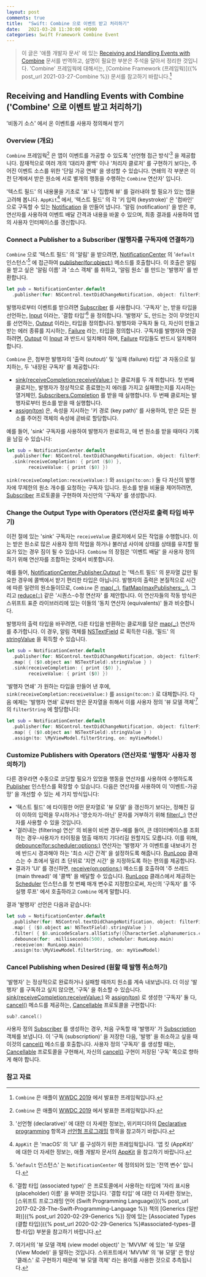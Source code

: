 ```yaml
---
layout: post
comments: true
title:  "Swift: Combine 으로 이벤트 받고 처리하기"
date:   2021-03-28 11:30:00 +0900
categories: Swift Framework Combine Event
---
```


> 이 글은 '애플 개발자 문서' 에 있는 [Receiving and Handling Events with Combine](https://docs.swift.org/swift-book/) 문서를 번역하고, 설명이 필요한 부분은 주석을 달아서 정리한 것입니다. 'Combine' 프레임웍에 대해서는, [Combine Framework (프레임웍)]({% post_url 2021-03-27-Combine %}) 문서를 참고하기 바랍니다.[^combine]

## Receiving and Handling Events with Combine ('Combine' 으로 이벤트 받고 처리하기)

'비동기 소스' 에서 온 이벤트를 사용자 정의해서 받기

### Overview (개요)

`Combine` 프레임웍[^combine] 은 앱이 이벤트를 가공할 수 있도록 '선언형 접근 방식'[^declarative] 을 제공합니다. 잠재적으로 여러 개의 '대리자 콜백' 이나 '처리자 클로저' 를 구현하기 보다는, 주어진 이벤트 소스를 위한 '단일 가공 연쇄' 을 생성할 수 있습니다. 연쇄의 각 부분은 이전 단계에서 받은 원소에 서로 별개의 행동을 수행하는 `Combine` 연산자' 입니다.

'텍스트 필드' 의 내용물을 기초로 '표' 나 '집합체 뷰' 를 걸러내야 할 필요가 있는 앱을 고려해 봅니다. `AppKit`[^appkit] 에서, '텍스트 필드' 의 각 '키 입력 (keystroke)' 은 '컴바인' 으로 구독할 수 있는 [Notification](https://developer.apple.com/documentation/foundation/notification) 을 만들어 냅니다. '알림 (notification)' 을 받은 후, 연산자를 사용하여 이벤트 배달 간격과 내용을 바꿀 수 있으며, 최종 결과를 사용하여 앱의 사용자 인터페이스를 갱신합니다.

### Connect a Publisher to a Subscriber (발행자를 구독자에 연결하기)

`Combine` 으로 '텍스트 필드' 의 '알림' 을 받으려면, [NotificationCenter](https://developer.apple.com/documentation/foundation/notificationcenter) 의 '`default` 인스턴스'[^default-instance] 에 접근하여 [publisher(for:object:)](https://developer.apple.com/documentation/foundation/notificationcenter/3329353-publisher) 메소드를 호출합니다. 이 호출은 알림을 받고 싶은 '알림 이름' 과 '소스 객체' 를 취하고, '알림 원소' 를 만드는 '발행자' 를 반환합니다.

```swift
let pub = NotificationCenter.default
  .publisher(for: NSControl.textDidChangeNotification, object: filterField)
```

발행자로부터 이벤트를 받으려면 [Subscriber](https://developer.apple.com/documentation/combine/subscriber) 를 사용합니다. '구독자' 는, 받을 타입을 선언하는, [Input](https://developer.apple.com/documentation/combine/subscriber/input) 이라는, '결합 타입'[^associated-type] 을 정의합니다. '발행자' 도, 만드는 것이 무엇인지를 선언하는, [Output](https://developer.apple.com/documentation/combine/publisher/output) 이라는, 타입을 정의합니다. 발행자와 구독자 둘 다, 자신이 만들고 받는 에러 종류를 지시하는, [Failure](https://developer.apple.com/documentation/combine/publisher/failure) 라는, 타입을 정의합니다. 구독자를 발행자와 연결하려면, [Output](https://developer.apple.com/documentation/combine/publisher/output) 이 [Input](https://developer.apple.com/documentation/combine/subscriber/input) 과 반드시 일치해야 하며, [Failure](https://developer.apple.com/documentation/combine/publisher/failure) 타입들도 반드시 일치해야 합니다.

`Combine` 은, 첨부한 발행자의 '출력 (outout)' 및 '실패 (failure) 타입' 과 자동으로 일치하는, 두 '내장된 구독자' 를 제공합니다:

* [sink(receiveCompletion:receiveValue:)](https://developer.apple.com/documentation/combine/publisher/sink(receivecompletion:receivevalue:)) 는 클로저를 두 개 취합니다. 첫 번째 클로저는, 발행자가 정상적으로 종료했는지 에러를 가지고 실패했는지를 지시하는 열거체인, [Subscribers.Completion](https://developer.apple.com/documentation/combine/subscribers/completion) 를 받을 때 실행합니다. 두 번째 클로저는 발행자로부터 원소를 받을 때 실행합니다.
* [assign(to:on:)](https://developer.apple.com/documentation/combine/publisher/assign(to:on:)) 은, 속성을 지시하는 '키 경로 (key path)' 를 사용하여,  받은 모든 원소를 주어진 객체의 속성에 곧바로 할당합니다.

예를 들어, 'sink' 구독자를 사용하여 발행자가 완료하고, 매 번 원소를 받을 때마다 기록을 남길 수 있습니다:

```swift
let sub = NotificationCenter.default
  .publisher(for: NSControl.textDidChangeNotification, object: filterField)
  .sink(receiveCompletion: { print ($0) },
        receiveValue: { print ($0) })
```

`sink(receiveCompletion:receiveValue:)` 와 `assign(to:on:)` 둘 다 자신의 발행자에 무제한의 원소 개수를 요청하는 구독자 입니다. 원소를 받을 비율을 제어하려면, [Subscriber](https://developer.apple.com/documentation/combine/subscriber) 프로토콜을 구현하여 자신만의 '구독자' 를 생성합니다.

### Change the Output Type with Operators (연산자로 출력 타입 바꾸기)

이전 절에 있는 'sink' 구독자는 `receiveValue` 클로저에서 모든 작업을 수행합니다. 이는 받은 원소로 많은 사용자 정의 작업을 하거나 불러냄 사이에 상태를 상태를 유지할 필요가 있는 경우 짐이 될 수 있습니다. `Combine` 의 장점은 '이벤트 배달' 을 사용자 정의하기 위해 연산자를 조합하는 것에서 비롯합니다.

예를 들어, [NotificationCenter.Publisher.Output](https://developer.apple.com/documentation/foundation/notificationcenter/publisher/output) 는 '텍스트 필드' 의 문자열 값만 필요한 경우에 콜백에서 받기 편리한 타입은 아닙니다. 발행자의 출력은 본질적으로 시간에 따른 일련의 원소들이므로, `Combine` 은 [map(_:)](https://developer.apple.com/documentation/combine/publisher/map(_:)-99evh), [flatMap(maxPublishers:_:)](https://developer.apple.com/documentation/combine/publisher/flatmap(maxpublishers:_:)-3k7z5), 그리고 [reduce(_:_:)](https://developer.apple.com/documentation/combine/publisher/reduce(_:_:)) 같은 '시퀀스-수정 연산자' 를 제안합니다. 이 연산자들의 작동 방식은 스위프트 표준 라이브러리에 있는 이들의 '동치 연산자 (equivalents)' 들과 비슷합니다.

발행자의 출력 타입을 바꾸려면, 다른 타입을 반환하는 클로저를 담은 [map(_:)](https://developer.apple.com/documentation/combine/publisher/map(_:)-99evh) 연산자를 추가합니다. 이 경우, 알림 객체를 [NSTextField](https://developer.apple.com/documentation/appkit/nstextfield) 로 획득한 다음, '필드' 의 [stringValue](https://developer.apple.com/documentation/appkit/nscontrol/1428950-stringvalue) 을 획득할 수 있습니다.

```swift
let sub = NotificationCenter.default
  .publisher(for: NSControl.textDidChangeNotification, object: filterField)
  .map( { ($0.object as! NSTextField).stringValue } )
  .sink(receiveCompletion: { print ($0) },
        receiveValue: { print ($0) })
```

'발행자 연쇄' 가 원하는 타입을 만들어 낸 후에, `sink(receiveCompletion:receiveValue:)` 를 `assign(to:on:)` 로 대체합니다. 다음 예제는 '발행자 연쇄' 로부터 받은 문자열을 취해서 이를 사용자 정의 '뷰 모델 객체'[^view-model] 의 `filterString` 에 할당합니다:

```swift
let sub = NotificationCenter.default
  .publisher(for: NSControl.textDidChangeNotification, object: filterField)
  .map( { ($0.object as! NSTextField).stringValue } )
  .assign(to: \MyViewModel.filterString, on: myViewModel)
```

### Customize Publishers with Operators (연산자로 '발행자' 사용자 정의하기)

다른 경우라면 수동으로 코딩할 필요가 있었을 행동을 연산자를 사용하여 수행하도록 [Publisher](https://developer.apple.com/documentation/combine/publisher) 인스턴스를 확장할 수 있습니다. 다음은 연산자를 사용하여 이 '이벤트-가공 망' 을 개선할 수 있는 세 가지 방식입니다:

* '텍스트 필드' 에 타이핑한 어떤 문자열로 '뷰 모델' 을 갱신하기 보다는, 정해진 길이 이하의 입력을 무시하거나 '영숫자가-아닌' 문자를 거부하기 위해 [filter(_:)](https://developer.apple.com/documentation/combine/publisher/filter(_:)) 연산자를 사용할 수 있을 것입니다.
* '걸러내는 (filtering) 연산' 의 비용이 비싼 경우-예를 들어, 큰 데이터베이스를 조회하는 경우-사용자가 타이핑을 멈출 때까지 기다리길 원할지도 모릅니다. 이를 위해, [debounce(for:scheduler:options:)](https://developer.apple.com/documentation/combine/publisher/debounce(for:scheduler:options:)) 연산자는 '발행자' 가 이벤트를 내보내기 전에 반드시 경과해야 하는 '최소 시간 간격' 을 설정하도록 해줍니다. [RunLoop](https://developer.apple.com/documentation/foundation/runloop) 클래스는 수 초에서 밀리 초 단위로 '지연 시간' 을 지정하도록 하는 편의를 제공합니다.
* 결과가 'UI' 를 갱신하면, [receive(on:options:)](https://developer.apple.com/documentation/combine/publisher/receive(on:options:)) 메소드를 호출하여 '주 쓰레드 (main thread)' 에 '콜백' 을 배달할 수 있습니다. [RunLoop](https://developer.apple.com/documentation/foundation/runloop) 클래스에서 제공하는 [Scheduler](https://developer.apple.com/documentation/combine/scheduler) 인스턴스를 첫 번째 매개 변수로 지정함으로써, 자신의 '구독자' 를 '주 실행 루프' 에서 호출하라고 `Combine` 에게 말합니다.

결과 '발행자' 선언은 다음과 같습니다:

```swift
let sub = NotificationCenter.default
  .publisher(for: NSControl.textDidChangeNotification, object: filterField)
  .map( { ($0.object as! NSTextField).stringValue } )
  .filter( { $0.unicodeScalars.allSatisfy({CharacterSet.alphanumerics.contains($0)}) } )
  .debounce(for: .milliseconds(500), scheduler: RunLoop.main)
  .receive(on: RunLoop.main)
  .assign(to:\MyViewModel.filterString, on: myViewModel)
```

### Cancel Publishing when Desired (원할 때 발행 취소하기)

'발행자' 는 정상적으로 완료하거나 실패할 때까지 원소를 계속 내보냅니다. 더 이상 '발행자' 를 구독하고 싶지 않으면, '구독' 을 취소할 수 있습니다. [sink(receiveCompletion:receiveValue:)](https://developer.apple.com/documentation/combine/publisher/sink(receivecompletion:receivevalue:)) 와 [assign(to:on:)](https://developer.apple.com/documentation/combine/publisher/assign(to:on:)) 로 생성한 '구독자' 둘 다, [cancel()](https://developer.apple.com/documentation/combine/cancellable/cancel()) 메소드를 제공하는, [Cancellable](https://developer.apple.com/documentation/combine/cancellable) 프로토콜을 구현합니다:

```swift
sub?.cancel()
```

사용자 정의 [Subscriber](https://developer.apple.com/documentation/combine/subscriber) 를 생성하는 경우, 처음 구독할 때 '발행자' 가 [Subscription](https://developer.apple.com/documentation/combine/subscription) 객체를 보냅니다. 이 '구독 (subscription)' 을 저장한 다음, '발행' 을 취소하고 싶을 때 이것의 [cancel()](https://developer.apple.com/documentation/combine/cancellable/cancel()) 메소드를 호출합니다. 사용자 정의 '구독자' 를 생성할 때는, [Cancellable](https://developer.apple.com/documentation/combine/cancellable) 프로토콜을 구현해서, 자신의 [cancel()](https://developer.apple.com/documentation/combine/cancellable/cancel()) 구현이 저장된 '구독' 쪽으로 향하게 해야 합니다.  

### 참고 자료

[^combine]: `Combine` 은 애플이 [WWDC 2019](https://developer.apple.com/videos/wwdc2019/) 에서 발표한 프레임웍입니다.

[^declarative]: '선언형 (declarative)' 에 대한 더 자세한 정보는, 위키피디아의 [Declarative programming](https://en.wikipedia.org/wiki/Declarative_programming) 항목과 [선언형 프로그래밍](https://ko.wikipedia.org/wiki/선언형_프로그래밍) 항목을 참고하기 바랍니다.

[^appkit]: `AppKit` 은 'macOS' 의 'UI' 를 구성하기 위한 프레임웍입니다. '앱 킷 (AppKit)' 에 대한 더 자세한 정보는, 애플 개발자 문서의 [AppKit](https://developer.apple.com/documentation/appkit) 을 참고하기 바랍니다.

[^default-instance]: '`default` 인스턴스' 는 `NotificationCenter` 에 정의되어 있는 '전역 변수' 입니다.

[^associated-type]: '결합 타입 (associated type)' 은 프로토콜에서 사용하는 타입에 '자리 표시용 (placeholder) 이름' 을 부여한 것입니다. '결합 타입' 에 대한 더 자세한 정보는, [스위프트 프로그래밍 언어 (Swift Programming Language)]({% post_url 2017-02-28-The-Swift-Programming-Language %}) 책의 [Generics (일반화)]({% post_url 2020-02-29-Generics %}) 장에 있는 [Associated Types (결합 타입)]({% post_url 2020-02-29-Generics %}#associated-types-결합-타입) 부분을 참고하기 바랍니다.

[^view-model]: 여기서의 '뷰 모델 객체 (view model object)' 는 'MVVM' 에 있는 '뷰 모델 (View Model)' 을 말하는 것입니다. 스위프트에서 'MVVM' 의 '뷰 모델' 은 항상 '클래스' 로 구현하기 때문에 '뷰 모델 객체' 라는 용어를 사용한 것으로 추측됩니다.
